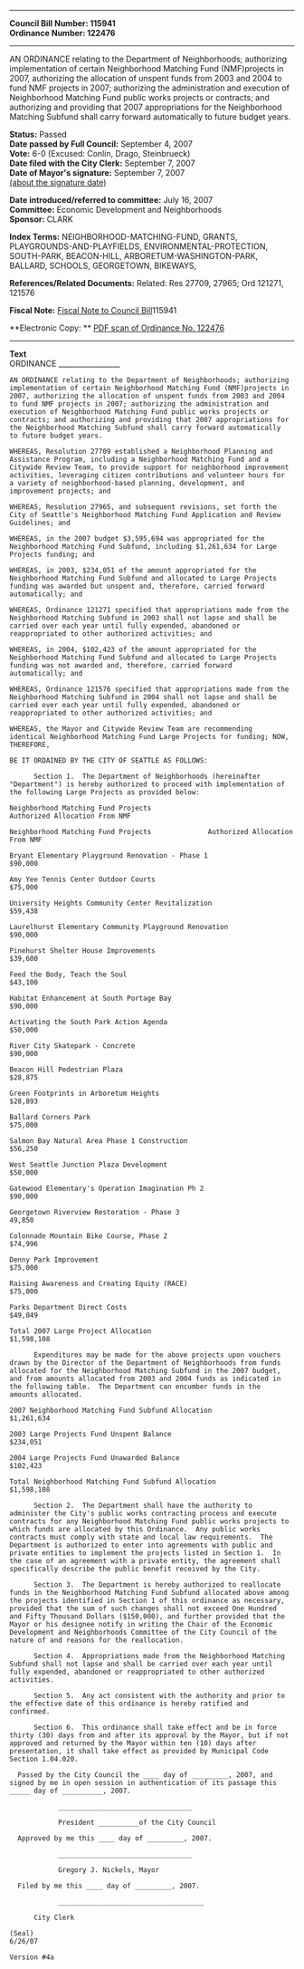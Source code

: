 * * * * *  
  
**Council Bill Number: [](#h0)[](#h2)115941**   
**Ordinance Number: 122476**  
  
* * * * *  
  
AN ORDINANCE relating to the Department of Neighborhoods; authorizing implementation of certain Neighborhood Matching Fund (NMF)projects in 2007, authorizing the allocation of unspent funds from 2003 and 2004 to fund NMF projects in 2007; authorizing the administration and execution of Neighborhood Matching Fund public works projects or contracts; and authorizing and providing that 2007 appropriations for the Neighborhood Matching Subfund shall carry forward automatically to future budget years.  
  
**Status:** Passed   
**Date passed by Full Council:** September 4, 2007   
**Vote:** 6-0 (Excused: Conlin, Drago, Steinbrueck)   
**Date filed with the City Clerk:** September 7, 2007   
**Date of Mayor's signature:** September 7, 2007   
[(about the signature date)](/~public/approvaldate.htm)   
  
  
**Date introduced/referred to committee:** July 16, 2007   
**Committee:** Economic Development and Neighborhoods   
**Sponsor:** CLARK   
  
**Index Terms:** NEIGHBORHOOD-MATCHING-FUND, GRANTS, PLAYGROUNDS-AND-PLAYFIELDS, ENVIRONMENTAL-PROTECTION, SOUTH-PARK, BEACON-HILL, ARBORETUM-WASHINGTON-PARK, BALLARD, SCHOOLS, GEORGETOWN, BIKEWAYS,  
  
**References/Related Documents:** Related: Res 27709, 27965; Ord 121271, 121576  
  
**Fiscal Note:** [Fiscal Note to Council Bill](http://clerk.seattle.gov/~public/fnote/115941.htm)[](#h1)[](#h3)115941  
  
**Electronic Copy: ** [PDF scan of Ordinance No. 122476](/~archives/Ordinances/Ord_122476.pdf)  
  
* * * * *  
  
**Text**  
    ORDINANCE _________________  
  
    AN ORDINANCE relating to the Department of Neighborhoods; authorizing  
    implementation of certain Neighborhood Matching Fund (NMF)projects in  
    2007, authorizing the allocation of unspent funds from 2003 and 2004  
    to fund NMF projects in 2007; authorizing the administration and  
    execution of Neighborhood Matching Fund public works projects or  
    contracts; and authorizing and providing that 2007 appropriations for  
    the Neighborhood Matching Subfund shall carry forward automatically  
    to future budget years.  
  
    WHEREAS, Resolution 27709 established a Neighborhood Planning and  
    Assistance Program, including a Neighborhood Matching Fund and a  
    Citywide Review Team, to provide support for neighborhood improvement  
    activities, leveraging citizen contributions and volunteer hours for  
    a variety of neighborhood-based planning, development, and  
    improvement projects; and  
  
    WHEREAS, Resolution 27965, and subsequent revisions, set forth the  
    City of Seattle's Neighborhood Matching Fund Application and Review  
    Guidelines; and  
  
    WHEREAS, in the 2007 budget $3,595,694 was appropriated for the  
    Neighborhood Matching Fund Subfund, including $1,261,634 for Large  
    Projects funding; and  
  
    WHEREAS, in 2003, $234,051 of the amount appropriated for the  
    Neighborhood Matching Fund Subfund and allocated to Large Projects  
    funding was awarded but unspent and, therefore, carried forward  
    automatically; and  
  
    WHEREAS, Ordinance 121271 specified that appropriations made from the  
    Neighborhood Matching Subfund in 2003 shall not lapse and shall be  
    carried over each year until fully expended, abandoned or  
    reappropriated to other authorized activities; and  
  
    WHEREAS, in 2004, $102,423 of the amount appropriated for the  
    Neighborhood Matching Fund Subfund and allocated to Large Projects  
    funding was not awarded and, therefore, carried forward  
    automatically; and  
  
    WHEREAS, Ordinance 121576 specified that appropriations made from the  
    Neighborhood Matching Subfund in 2004 shall not lapse and shall be  
    carried over each year until fully expended, abandoned or  
    reappropriated to other authorized activities; and  
  
    WHEREAS, the Mayor and Citywide Review Team are recommending  
    identical Neighborhood Matching Fund Large Projects for funding; NOW,  
    THEREFORE,  
  
    BE IT ORDAINED BY THE CITY OF SEATTLE AS FOLLOWS:  
  
          Section 1.  The Department of Neighborhoods (hereinafter  
    "Department") is hereby authorized to proceed with implementation of  
    the following Large Projects as provided below:  
  
    Neighborhood Matching Fund Projects  
    Authorized Allocation From NMF  
  
    Neighborhood Matching Fund Projects              Authorized Allocation From NMF  
  
    Bryant Elementary Playground Renovation - Phase 1                       $90,000  
  
    Amy Yee Tennis Center Outdoor Courts                                    $75,000  
  
    University Heights Community Center Revitalization                      $59,438  
  
    Laurelhurst Elementary Community Playground Renovation                  $90,000  
  
    Pinehurst Shelter House Improvements                                    $39,600  
  
    Feed the Body, Teach the Soul                                           $43,100  
  
    Habitat Enhancement at South Portage Bay                                $90,000  
  
    Activating the South Park Action Agenda                                 $50,000  
  
    River City Skatepark - Concrete                                         $90,000  
  
    Beacon Hill Pedestrian Plaza                                            $28,875  
  
    Green Footprints in Arboretum Heights                                   $28,893  
  
    Ballard Corners Park                                                    $75,000  
  
    Salmon Bay Natural Area Phase 1 Construction                            $56,250  
  
    West Seattle Junction Plaza Development                                 $50,000  
  
    Gatewood Elementary's Operation Imagination Ph 2                        $90,000  
  
    Georgetown Riverview Restoration - Phase 3                               49,850  
  
    Colonnade Mountain Bike Course, Phase 2                                 $74,996  
  
    Denny Park Improvement                                                  $75,000  
  
    Raising Awareness and Creating Equity (RACE)                            $75,000  
  
    Parks Department Direct Costs                                           $49,049  
  
    Total 2007 Large Project Allocation                                  $1,598,108  
  
          Expenditures may be made for the above projects upon vouchers  
    drawn by the Director of the Department of Neighborhoods from funds  
    allocated for the Neighborhood Matching Subfund in the 2007 budget,  
    and from amounts allocated from 2003 and 2004 funds as indicated in  
    the following table.  The Department can encumber funds in the  
    amounts allocated.  
  
    2007 Neighborhood Matching Fund Subfund Allocation                 $1,261,634  
  
    2003 Large Projects Fund Unspent Balance                             $234,051  
  
    2004 Large Projects Fund Unawarded Balance                           $102,423  
  
    Total Neighborhood Matching Fund Subfund Allocation                $1,598,108  
  
          Section 2.  The Department shall have the authority to  
    administer the City's public works contracting process and execute  
    contracts for any Neighborhood Matching Fund public works projects to  
    which funds are allocated by this Ordinance.  Any public works  
    contracts must comply with state and local law requirements.  The  
    Department is authorized to enter into agreements with public and  
    private entities to implement the projects listed in Section 1.  In  
    the case of an agreement with a private entity, the agreement shall  
    specifically describe the public benefit received by the City.  
  
          Section 3.  The Department is hereby authorized to reallocate  
    funds in the Neighborhood Matching Fund Subfund allocated above among  
    the projects identified in Section 1 of this ordinance as necessary,  
    provided that the sum of such changes shall not exceed One Hundred  
    and Fifty Thousand Dollars ($150,000), and further provided that the  
    Mayor or his designee notify in writing the Chair of the Economic  
    Development and Neighborhoods Committee of the City Council of the  
    nature of and reasons for the reallocation.  
  
          Section 4.  Appropriations made from the Neighborhood Matching  
    Subfund shall not lapse and shall be carried over each year until  
    fully expended, abandoned or reappropriated to other authorized  
    activities.  
  
          Section 5.  Any act consistent with the authority and prior to  
    the effective date of this ordinance is hereby ratified and  
    confirmed.  
  
          Section 6.  This ordinance shall take effect and be in force  
    thirty (30) days from and after its approval by the Mayor, but if not  
    approved and returned by the Mayor within ten (10) days after  
    presentation, it shall take effect as provided by Municipal Code  
    Section 1.04.020.  
  
      Passed by the City Council the ____ day of _________, 2007, and  
    signed by me in open session in authentication of its passage this  
    _____ day of __________, 2007.  
  
                _________________________________  
  
                President __________of the City Council  
  
      Approved by me this ____ day of _________, 2007.  
  
                _________________________________  
  
                Gregory J. Nickels, Mayor  
  
      Filed by me this ____ day of _________, 2007.  
  
                ____________________________________  
  
          City Clerk  
  
    (Seal)  
    6/26/07  
  
    Version #4a  
